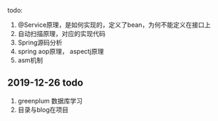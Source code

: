 todo: 
1. @Service原理，是如何实现的，定义了bean，为何不能定义在接口上
2. 自动扫描原理，对应的实现代码
3. Spring源码分析
4. spring aop原理， aspectj原理
5. asm机制





## 2019-12-26  todo
1. greenplum 数据库学习
2. 目录与blog在项目

